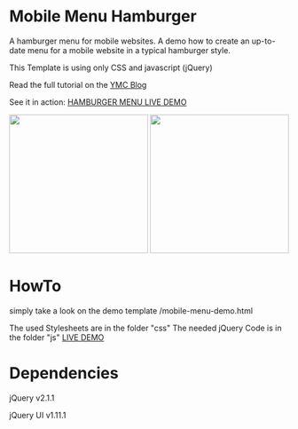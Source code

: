 Mobile Menu Hamburger
===

A hamburger menu for mobile websites. A demo how to create
an up-to-date menu for a mobile website in a typical hamburger style.

This Template is using only CSS and javascript (jQuery)

Read the full tutorial on the <a target="_blank" href="http://www.ymc.ch/en/how-to-make-a-hamburger-a-menu-for-mobile-websites">YMC Blog</a>

See it in action:
<a target="_blank" href="http://www.ymc.ch/sandbox/hamburger/mobile-menu-demo.html">HAMBURGER MENU LIVE DEMO</a>

<img src="http://www.ymc.ch/wp-content/uploads/2014/10/closed.png" width="250">
<img src="http://www.ymc.ch/wp-content/uploads/2014/10/opened.png" width="250">


HowTo
===
simply take a look on the demo template
/mobile-menu-demo.html

The used Stylesheets are in the folder "css"
The needed jQuery Code is in the folder "js"
<a target="_blank" href="http://www.ymc.ch/sandbox/hamburger/mobile-menu-demo.html">LIVE DEMO</a>


Dependencies
===
jQuery 
v2.1.1

jQuery UI 
v1.11.1